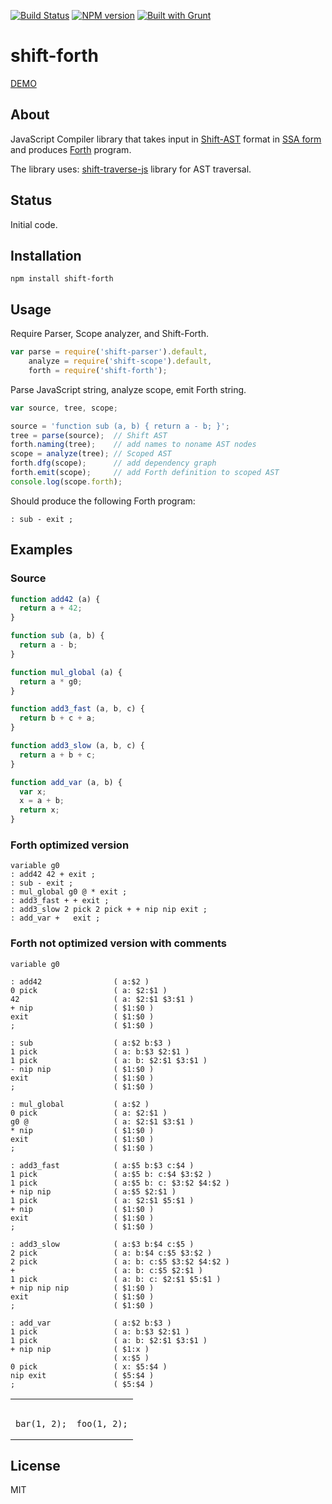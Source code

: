 [![Build Status](https://travis-ci.org/drom/shift-forth.svg?branch=master)](https://travis-ci.org/drom/shift-forth)
[![NPM version](https://img.shields.io/npm/v/shift-forth.svg)](https://www.npmjs.org/package/shift-forth)
[![Built with Grunt](https://cdn.gruntjs.com/builtwith.png)](http://gruntjs.com/)

# shift-forth

[DEMO](http://drom.github.io/shift-forth/editor.html)

## About

JavaScript Compiler library that takes input in [Shift-AST](https://github.com/shapesecurity/shift-spec)
format in
[SSA form](http://en.wikipedia.org/wiki/Static_single_assignment_form)
and produces
[Forth](http://en.wikipedia.org/wiki/Forth_%28programming_language%29)
program.

The library uses:
[shift-traverse-js](https://github.com/Constellation/shift-traverse-js)
library for AST traversal.

## Status

Initial code.

## Installation

```
npm install shift-forth
```

## Usage

Require Parser, Scope analyzer, and Shift-Forth.

```js
var parse = require('shift-parser').default,
    analyze = require('shift-scope').default,
    forth = require('shift-forth');
```

Parse JavaScript string, analyze scope, emit Forth string.

```js
var source, tree, scope;

source = 'function sub (a, b) { return a - b; }';
tree = parse(source);  // Shift AST
forth.naming(tree);    // add names to noname AST nodes
scope = analyze(tree); // Scoped AST
forth.dfg(scope);      // add dependency graph
forth.emit(scope);     // add Forth definition to scoped AST
console.log(scope.forth);
```

Should produce the following Forth program:

```forth
: sub - exit ;
```

## Examples

### Source

```js
function add42 (a) {
  return a + 42;
}

function sub (a, b) {
  return a - b;
}

function mul_global (a) {
  return a * g0;
}

function add3_fast (a, b, c) {
  return b + c + a;
}

function add3_slow (a, b, c) {
  return a + b + c;
}

function add_var (a, b) {
  var x;
  x = a + b;
  return x;
}
```

### Forth optimized version

```forth
variable g0
: add42 42 + exit ;
: sub - exit ;
: mul_global g0 @ * exit ;
: add3_fast + + exit ;
: add3_slow 2 pick 2 pick + + nip nip exit ;
: add_var +   exit ;
```

### Forth not optimized version with comments

```forth
variable g0

: add42                ( a:$2 )
0 pick                 ( a: $2:$1 )
42                     ( a: $2:$1 $3:$1 )
+ nip                  ( $1:$0 )
exit                   ( $1:$0 )
;                      ( $1:$0 )

: sub                  ( a:$2 b:$3 )
1 pick                 ( a: b:$3 $2:$1 )
1 pick                 ( a: b: $2:$1 $3:$1 )
- nip nip              ( $1:$0 )
exit                   ( $1:$0 )
;                      ( $1:$0 )

: mul_global           ( a:$2 )
0 pick                 ( a: $2:$1 )
g0 @                   ( a: $2:$1 $3:$1 )
* nip                  ( $1:$0 )
exit                   ( $1:$0 )
;                      ( $1:$0 )

: add3_fast            ( a:$5 b:$3 c:$4 )
1 pick                 ( a:$5 b: c:$4 $3:$2 )
1 pick                 ( a:$5 b: c: $3:$2 $4:$2 )
+ nip nip              ( a:$5 $2:$1 )
1 pick                 ( a: $2:$1 $5:$1 )
+ nip                  ( $1:$0 )
exit                   ( $1:$0 )
;                      ( $1:$0 )

: add3_slow            ( a:$3 b:$4 c:$5 )
2 pick                 ( a: b:$4 c:$5 $3:$2 )
2 pick                 ( a: b: c:$5 $3:$2 $4:$2 )
+                      ( a: b: c:$5 $2:$1 )
1 pick                 ( a: b: c: $2:$1 $5:$1 )
+ nip nip nip          ( $1:$0 )
exit                   ( $1:$0 )
;                      ( $1:$0 )

: add_var              ( a:$2 b:$3 )
1 pick                 ( a: b:$3 $2:$1 )
1 pick                 ( a: b: $2:$1 $3:$1 )
+ nip nip              ( $1:x )
                       ( x:$5 )
0 pick                 ( x: $5:$4 )
nip exit               ( $5:$4 )
;                      ( $5:$4 )
```
<table style="width:100%"><tr>
<td style="width:50%"><pre><code class="js">
bar(1, 2);
</code></pre></td>
<td style="width:50%"><pre><code class="js">
foo(1, 2);
</code></pre></td>
</tr></table>



## License

MIT
